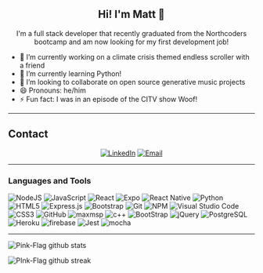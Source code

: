 <div align="center">
  
## Hi! I'm Matt 👋
I'm a full stack developer that recently graduated from the Northcoders bootcamp and am now looking for my first development job!
</div>

- 🔭 I’m currently working on a climate crisis themed endless scroller with a friend
- 🌱 I’m currently learning Python!
- 👯 I’m looking to collaborate on open source generative music projects
- 😄 Pronouns: he/him
- ⚡ Fun fact: I was in an episode of the CITV show Woof!

-------------------
## Contact
<div align="center">

<a href="[https://www.linkedin.com/in/matthew-johnson-b259b6246/]">![LinkedIn](https://img.shields.io/badge/LinkedIn-0077B5?style=for-the-badge&logo=linkedin&logoColor=white)</a> 
  <a href="mailto:mj@suburbanhome.co.uk">![Email](https://img.shields.io/badge/email-D14836?style=for-the-badge&logo=gmail&logoColor=white)</a> 
  
  
  
  </div>

-------------------

### Languages and Tools  
![NodeJS](https://img.shields.io/badge/node.js-%2343853D.svg?style=for-the-badge&logo=node.js&logoColor=white) ![JavaScript](https://img.shields.io/badge/javascript-%F7DF1E.svg?style=for-the-badge&logo=javascript&logoColor=white) ![React](https://img.shields.io/badge/react-20232A?style=for-the-badge&logo=react&logoColor=white) ![Expo](https://img.shields.io/badge/expo-FF1B2D?style=for-the-badge&logo=expo&logoColor=white) ![React Native](https://img.shields.io/badge/react%20native-20232A?style=for-the-badge&logo=react&logoColor=white) ![Python](https://img.shields.io/badge/python-%2314354C.svg?style=for-the-badge&logo=python&logoColor=white) ![HTML5](https://img.shields.io/badge/html5-%23E34F26.svg?style=for-the-badge&logo=html5&logoColor=white) ![Express.js](https://img.shields.io/badge/express.js-%23404d59.svg?style=for-the-badge&logo=express&logoColor=%2361DAFB) ![Bootstrap](https://img.shields.io/badge/bootstrap-%23563D7C.svg?style=for-the-badge&logo=bootstrap&logoColor=white) ![Git](https://img.shields.io/badge/git-%23F05033.svg?style=for-the-badge&logo=git&logoColor=white) ![NPM](https://img.shields.io/badge/NPM-%23000000.svg?style=for-the-badge&logo=npm&logoColor=white) ![Visual Studio Code](https://img.shields.io/badge/Visual_Studio_Code-0078D4?style=for-the-badge&logo=visual%20studio%20code&logoColor=white)  ![CSS3](https://img.shields.io/badge/CSS3-1572B6?style=for-the-badge&logo=css3&logoColor=white) ![GitHub](https://img.shields.io/badge/github-%23121011.svg?style=for-the-badge&logo=github&logoColor=white) ![maxmsp](https://img.shields.io/badge/maxmsp-0077B5?style=for-the-badge&logo=maxmsp&logoColor=white) ![c++](https://img.shields.io/badge/c++-00599C?style=for-the-badge&logo=cplusplus&logoColor=white) ![BootStrap](https://img.shields.io/badge/Bootstrap-563D7C?style=for-the-badge&logo=bootstrap&logoColor=white) ![jQuery](https://img.shields.io/badge/jQuery-0769AD?style=for-the-badge&logo=jquery&logoColor=white) ![PostgreSQL](https://img.shields.io/badge/PostgreSQL-316192?style=for-the-badge&logo=postgresql&logoColor=white) ![Heroku](https://img.shields.io/badge/Heroku-430098?style=for-the-badge&logo=heroku&logoColor=white) ![firebase](https://img.shields.io/badge/firebase-FF1B2D?style=for-the-badge&logo=firebase&logoColor=white) ![Jest](https://img.shields.io/badge/Jest-323330?style=for-the-badge&logo=Jest&logoColor=white) ![mocha](https://img.shields.io/badge/mocha.js-323330?style=for-the-badge&logo=mocha&logoColor=Brown)


-------------------
  
![Pink-Flag github stats](https://github-readme-stats.vercel.app/api?username=Pink-Flag&show_icons=true&theme=radical&count_private=true&include_all_commits=true)

![PInk-Flag github streak](https://github-readme-streak-stats.herokuapp.com/?user=Pink-Flag&theme=radical&include_all_commits=true&count_private=true)



